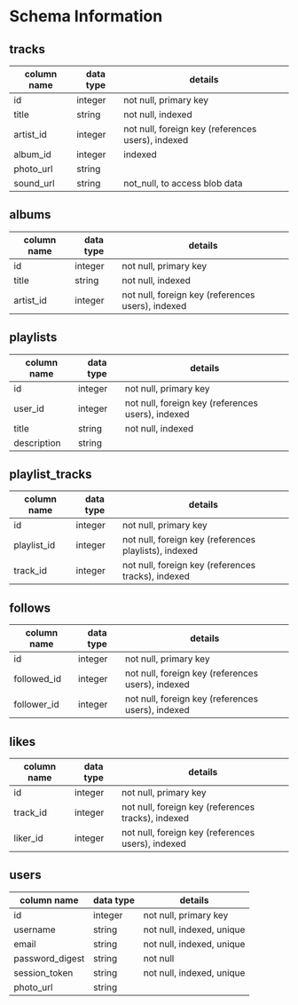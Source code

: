 # Schema Information

## tracks
column name | data type | details
------------|-----------|-----------------------
id          | integer   | not null, primary key
title       | string    | not null, indexed
artist_id   | integer   | not null, foreign key (references users), indexed
album_id    | integer   | indexed
photo_url   | string    |
sound_url   | string    | not_null, to access blob data

## albums
column name | data type | details
------------|-----------|-----------------------
id          | integer   | not null, primary key
title       | string    | not null, indexed
artist_id   | integer   | not null, foreign key (references users), indexed

## playlists
column name | data type | details
------------|-----------|-----------------------
id          | integer   | not null, primary key
user_id     | integer   | not null, foreign key (references users), indexed
title       | string    | not null, indexed
description | string    |

## playlist_tracks
column name | data type | details
------------|-----------|-----------------------
id          | integer   | not null, primary key
playlist_id | integer   | not null, foreign key (references playlists), indexed
track_id    | integer   | not null, foreign key (references tracks), indexed


## follows
column name | data type | details
------------|-----------|-----------------------
id          | integer   | not null, primary key
followed_id | integer   | not null, foreign key (references users), indexed
follower_id | integer   | not null, foreign key (references users), indexed

## likes
column name | data type | details
------------|-----------|-----------------------
id          | integer   | not null, primary key
track_id    | integer   | not null, foreign key (references tracks), indexed
liker_id    | integer   | not null, foreign key (references users), indexed

## users
column name     | data type | details
----------------|-----------|-----------------------
id              | integer   | not null, primary key
username        | string    | not null, indexed, unique
email           | string    | not null, indexed, unique
password_digest | string    | not null
session_token   | string    | not null, indexed, unique
photo_url       | string    |

